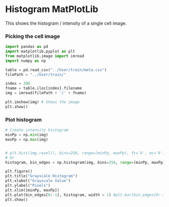 # Histogram MatPlotLib

This shows the histogram / intensity of a single cell image.

### Picking the cell image
```py
import pandas as pd
import matplotlib.pyplot as plt
from matplotlib.image import imread
import numpy as np

table = pd.read_csv("../User/train/meta.csv")
filePath = "../User/train/"

index = 200
fname = table.iloc[index].filename
img = imread(filePath + '/' + fname)

plt.imshow(img) # Shows the image
plt.show()
```

### Plot histogram
```py
# Create intensity histogram
minPp = np.min(img)
maxPp = np.max(img)


# plt.hist(img.ravel(), bins=256, range=(minPp, maxPp), fc='k', ec='k')
# Or
histogram, bin_edges = np.histogram(img, bins=256, range=(minPp, maxPp))

plt.figure()
plt.title("Grayscale Histogram")
plt.xlabel("Grayscale Value")
plt.ylabel("Pixels")
plt.xlim([minPp, maxPp])
plt.plot(bin_edges[0:-1], histogram, width = 1) #plt.bar(bin_edges[0:-1], histogram, width = 1)
plt.show()
```